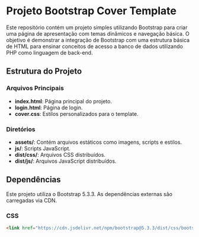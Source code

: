# Projeto Bootstrap Cover Template

Este repositório contém um projeto simples utilizando Bootstrap para criar uma página de apresentação com temas dinâmicos e navegação básica. O objetivo é demonstrar a integração de Bootstrap com uma estrutura básica de HTML para ensinar conceitos de acesso a banco de dados utilizando PHP como linguagem de back-end.

## Estrutura do Projeto

### Arquivos Principais
- **index.html**: Página principal do projeto.
- **login.html**: Página de login.
- **cover.css**: Estilos personalizados para o template.

### Diretórios
- **assets/**: Contém arquivos estáticos como imagens, scripts e estilos.
- **js/**: Scripts JavaScript.
- **dist/css/**: Arquivos CSS distribuídos.
- **dist/js/**: Arquivos JavaScript distribuídos.

## Dependências

Este projeto utiliza o Bootstrap 5.3.3. As dependências externas são carregadas via CDN.

### CSS

```html
<link href="https://cdn.jsdelivr.net/npm/bootstrap@5.3.3/dist/css/bootstrap.min.css" rel="stylesheet" integrity="sha384-QWTKZyjpPEjISv5WaRU9OFeRpok6YctnYmDr5pNlyT2bRjXh0JMhjY6hW+ALEwIH" crossorigin="anonymous">
